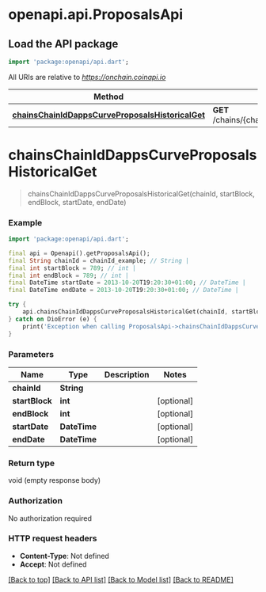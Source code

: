 # openapi.api.ProposalsApi

## Load the API package
```dart
import 'package:openapi/api.dart';
```

All URIs are relative to *https://onchain.coinapi.io*

Method | HTTP request | Description
------------- | ------------- | -------------
[**chainsChainIdDappsCurveProposalsHistoricalGet**](ProposalsApi.md#chainschainiddappscurveproposalshistoricalget) | **GET** /chains/{chain_id}/dapps/curve/proposals/historical | 


# **chainsChainIdDappsCurveProposalsHistoricalGet**
> chainsChainIdDappsCurveProposalsHistoricalGet(chainId, startBlock, endBlock, startDate, endDate)



### Example
```dart
import 'package:openapi/api.dart';

final api = Openapi().getProposalsApi();
final String chainId = chainId_example; // String | 
final int startBlock = 789; // int | 
final int endBlock = 789; // int | 
final DateTime startDate = 2013-10-20T19:20:30+01:00; // DateTime | 
final DateTime endDate = 2013-10-20T19:20:30+01:00; // DateTime | 

try {
    api.chainsChainIdDappsCurveProposalsHistoricalGet(chainId, startBlock, endBlock, startDate, endDate);
} catch on DioError (e) {
    print('Exception when calling ProposalsApi->chainsChainIdDappsCurveProposalsHistoricalGet: $e\n');
}
```

### Parameters

Name | Type | Description  | Notes
------------- | ------------- | ------------- | -------------
 **chainId** | **String**|  | 
 **startBlock** | **int**|  | [optional] 
 **endBlock** | **int**|  | [optional] 
 **startDate** | **DateTime**|  | [optional] 
 **endDate** | **DateTime**|  | [optional] 

### Return type

void (empty response body)

### Authorization

No authorization required

### HTTP request headers

 - **Content-Type**: Not defined
 - **Accept**: Not defined

[[Back to top]](#) [[Back to API list]](../README.md#documentation-for-api-endpoints) [[Back to Model list]](../README.md#documentation-for-models) [[Back to README]](../README.md)

